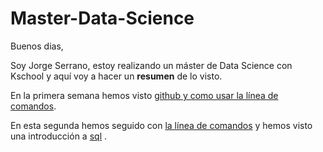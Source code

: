# Master-Data-Science

Buenos dias, 

Soy Jorge Serrano, estoy realizando un máster de Data Science con Kschool y aquí voy a hacer un **resumen** de lo visto.

En la primera semana hemos visto [github y como usar la línea de comandos](linea_comandos.md).

En esta segunda hemos seguido con [la línea de comandos](linea_comandos.md) y hemos visto una introducción a [sql](sql.md) .
